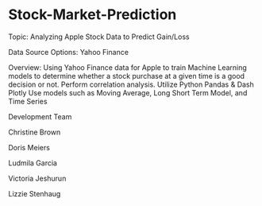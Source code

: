 # Stock-Market-Prediction

Topic: Analyzing Apple Stock Data to Predict Gain/Loss

Data Source Options: Yahoo Finance

Overview: 
Using Yahoo Finance data for Apple to train Machine Learning models to determine whether a stock purchase at a given time is a good decision or not. 
Perform correlation analysis. 
Utilize Python Pandas & Dash Plotly 
Use models such as Moving Average, Long Short Term Model, and Time Series


Development Team

Christine Brown

Doris Meiers

Ludmila Garcia

Victoria Jeshurun

Lizzie Stenhaug
